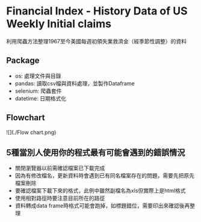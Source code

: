 # Financial Index - History Data of US Weekly Initial claims
利用爬蟲方法整理1967至今美國每週初領失業救濟金（經季節性調整）的資料

## Package
- os: 處理文件與目錄
- pandas: 讀取csv檔與資料處理，並製作Dataframe
- selenium: 爬蟲套件
- datetime: 日期格式化

## Flowchart
![](./Flow chart.png)

## 5種當別人使用你的程式最有可能會遇到的錯誤情況
- 關閉瀏覽器以前需確認檔案已下載完成
- 因為有修改檔名，更新資料時會遇到已有同名檔案存在的問題，需要先把原先檔案刪除
- 要確認檔案下載下來的格式，此例中雖然副檔名為xls但實際上是html格式
- 使用相對路徑時要注意目前所在的路徑
- 資料轉成data frame時格式可能會跑掉，如標題錯位，需要印出來確認後再整理
